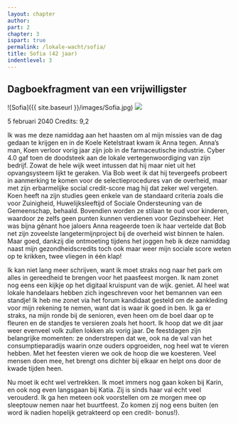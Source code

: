 ```yaml
---
layout: chapter
author: 
part: 2
chapter: 3
ispart: true
permalink: /lokale-wacht/sofia/
title: Sofia (42 jaar)
indentlevel: 3
---
```


## Dagboekfragment van een vrijwilligster

![Sofia]({{ site.baseurl }}/images/Sofia.jpg)
<a href="{{ site.baseurl }}/images/Sofia.jpg" data-lightbox="Sofia"><img src="{{ site.baseurl }}/images/Sofia.jpg"></a>

5 februari 2040
Credits: 9,2

Ik was me deze namiddag aan het haasten om al mijn missies van de dag gedaan te krijgen en in de Koele Ketelstraat kwam ik Anna tegen. Anna’s man, Koen verloor vorig jaar zijn job in de farmaceutische industrie. Cyber 4.0 gaf toen de doodsteek aan de lokale vertegenwoordiging van zijn bedrijf. Zowat de hele wijk weet intussen dat hij maar niet uit het opvangsysteem lijkt te geraken. Via Bob weet ik dat hij tevergeefs probeert in aanmerking te komen voor de selectieprocedures van de overheid, maar met zijn erbarmelijke social credit-score mag hij dat zeker wel vergeten. Koen heeft na zijn studies geen enkele van de standaard criteria zoals die voor Zuinigheid, Huwelijksleeftijd of Sociale Ondersteuning van de Gemeenschap, behaald. Bovendien worden ze stilaan te oud voor kinderen, waardoor ze zelfs geen punten kunnen verdienen voor Gezinsbeheer. Het was bijna gênant hoe jaloers Anna reageerde toen ik haar vertelde dat Bob net zijn zoveelste langetermijnproject bij de overheid wist binnen te halen. Maar goed, dankzij die ontmoeting tijdens het joggen heb ik deze namiddag naast mijn gezondheidscredits toch ook maar weer mijn sociale score weten op te krikken, twee vliegen in één klap! 

Ik kan niet lang meer schrijven, want ik moet straks nog naar het park om alles in gereedheid te brengen voor het paasfeest morgen. Ik nam zonet nog eens een kijkje op het digitaal kruispunt van de wijk. geniet. Al heel wat lokale handelaars hebben zich ingeschreven voor het bemannen van een standje! Ik heb me zonet via het forum kandidaat gesteld om de aankleding voor mijn rekening te nemen, want dat is waar ik goed in ben. Ik ga er straks, na mijn ronde bij de senioren, even heen om de boel daar op te fleuren en de standjes te versieren zoals het hoort. Ik hoop dat we dit jaar weer evenveel volk zullen lokken als vorig jaar. De feestdagen zijn belangrijke momenten: ze onderstrepen dat we, ook na de val van het consumptieparadijs waarin onze ouders opgroeiden, nog heel wat te vieren hebben. Met het feesten vieren we ook  de hoop die we koesteren. Veel mensen doen mee, het brengt ons dichter bij elkaar en helpt ons door de kwade tijden heen.

Nu moet ik echt wel vertrekken. Ik moet immers nog gaan koken bij Karin, en ook nog even langsgaan bij Katia. Zij is sinds haar val echt veel verouderd. Ik ga hen meteen ook voorstellen om ze morgen mee op sleeptouw nemen naar het buurtfeest. Zo komen zij nog eens buiten (en word ik nadien hopelijk getrakteerd op een credit- bonus!).